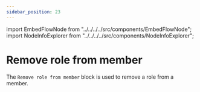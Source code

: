 ```yaml
---
sidebar_position: 23
---
```


import EmbedFlowNode from "../../../../src/components/EmbedFlowNode";
import NodeInfoExplorer from "../../../../src/components/NodeInfoExplorer";

# Remove role from member

<EmbedFlowNode type="action_member_role_remove" />

The `Remove role from member` block is used to remove a role from a member.

<NodeInfoExplorer type="action_member_role_remove" />
